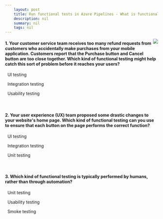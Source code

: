 ```yaml
---
    layout: post
    title: Run functional tests in Azure Pipelines - What is functional testing?
    description: nil
    summary: nil
    tags: nil
---
```



 <a target="_blank" href="https://docs.microsoft.com/en-us/learn/modules/run-functional-tests-azure-pipelines/2-what-is-functional-testing/"><i class="fas fa-external-link-alt"></i> </a>
 <img align="right" src="https://docs.microsoft.com/en-us/learn/achievements/azure-devops/run-functional-tests-azure-pipelines.svg">
####  1. Your customer service team receives too many refund requests from customers who accidentally make purchases from your mobile application. Customers report that the Purchase button and Cancel button are too close together. Which kind of functional testing might help catch this sort of problem before it reaches your users?


<i class='far fa-square'></i> &nbsp;&nbsp;UI testing

<i class='far fa-square'></i> &nbsp;&nbsp;Integration testing

<i class='fas fa-check-square' style='color: Dodgerblue;'></i> &nbsp;&nbsp;Usability testing
<br />
<br />
<br />

####  2. Your user experience (UX) team proposed some drastic changes to your website's home page. Which kind of functional testing can you use to ensure that each button on the page performs the correct function?


<i class='fas fa-check-square' style='color: Dodgerblue;'></i> &nbsp;&nbsp;UI testing

<i class='far fa-square'></i> &nbsp;&nbsp;Integration testing

<i class='far fa-square'></i> &nbsp;&nbsp;Unit testing
<br />
<br />
<br />

####  3. Which kind of functional testing is typically performed by humans, rather than through automation?


<i class='far fa-square'></i> &nbsp;&nbsp;Unit testing

<i class='fas fa-check-square' style='color: Dodgerblue;'></i> &nbsp;&nbsp;Usability testing

<i class='far fa-square'></i> &nbsp;&nbsp;Smoke testing
<br />
<br />
<br />
